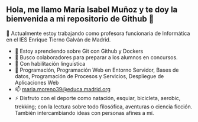 ## Hola, me llamo María Isabel Muñoz y te doy la bienvenida a mi repositorio de Github 👋

 🔭 Actualmente estoy trabajando como profesora funcionaria de Informática en el IES Enrique Tierno Galván de Madrid.
- 🌱 Estoy aprendiendo sobre Git con Github y Dockers
- 👯 Busco colaboradores para preparar a los alumnos en concursos.
- 🤔 Con habilitación linguística
- 💬 Programación, Programación Web en Entorno Servidor, Bases de datos, Programación de Procesos y Servicios, Despliegue de Aplicaciones Web
- 📫 maria.moreno39@educa.madrid.org
- ⚡ Disfruto con el deporte como natación, esquiar, bicicleta, aerobic, trekking; con la lectura sobre todo filosófica, aventuras o ciencia ficción. También intercambiando ideas con personas afines a mí.

